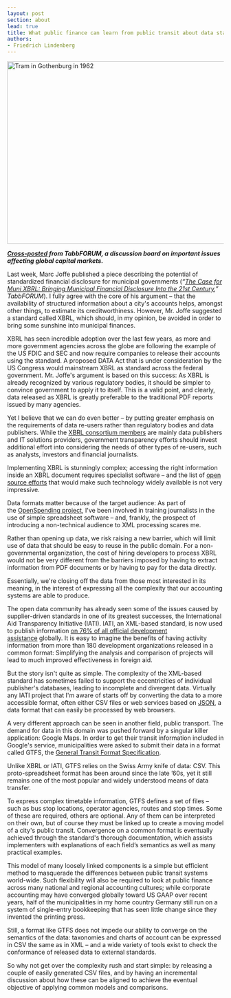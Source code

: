 ```yaml
---
layout: post
section: about
lead: true
title: What public finance can learn from public transit about data standards
authors:
- Friedrich Lindenberg
---
```

<a href="http://www.flickr.com/photos/stockholmtransportmuseum_commons/6082466716/" title="Tram in Gothenburg in 1962 by Stockholm Transport Museum Commons, on Flickr"><img src="http://farm7.staticflickr.com/6085/6082466716_f408c1e889_z.jpg" width="640" height="424" alt="Tram in Gothenburg in 1962"></a><!--magazine.image = http://farm7.staticflickr.com/6085/6082466716_f408c1e889_z.jpg -->

<em><strong><a href="http://tabbforum.com/opinions/xbrl-standard-could-increase-technology-complexity-obscure-municipal-financial-disclosure?page=1">Cross-posted</a> from TabbFORUM, a discussion board on important issues affecting global capital markets.</strong></em>

Last week, Marc Joffe published a piece describing the potential of standardized financial disclosure for municipal governments (<em>“<a href="http://tabbforum.com/opinions/the-case-for-muni-xbrl-bringing-municipal-financial-disclosure-into-the-21st-century" target="blank">The Case for Muni XBRL: Bringing Municipal Financial Disclosure Into the 21st Century</a>,” TabbFORUM</em>). I fully agree with the core of his argument – that the availability of structured information about a city's accounts helps, amongst other things, to estimate its creditworthiness. However, Mr. Joffe suggested a standard called XBRL, which should, in my opinion, be avoided in order to bring some sunshine into municipal finances.

XBRL has seen incredible adoption over the last few years, as more and more government agencies across the globe are following the example of the US FDIC and SEC and now require companies to release their accounts using the standard. A proposed DATA Act that is under consideration by the US Congress would mainstream XBRL as standard across the federal government. Mr. Joffe's argument is based on this success: As XBRL is already recognized by various regulatory bodies, it should be simpler to convince government to apply it to itself. This is a valid point, and clearly, data released as XBRL is greatly preferable to the traditional PDF reports issued by many agencies.

Yet I believe that we can do even better – by putting greater emphasis on the requirements of data re-users rather than regulatory bodies and data publishers. While the <a href="http://xbrl.org/members" target="_blank">XBRL consortium members</a> are mainly data publishers and IT solutions providers, government transparency efforts should invest additional effort into considering the needs of other types of re-users, such as analysts, investors and financial journalists.

Implementing XBRL is stunningly complex; accessing the right information inside an XBRL document requires specialist software – and the list of <a href="http://www.xbrlwiki.info/index.php?title=Open_Source_and_XBRL" target="_blank">open source efforts</a> that would make such technology widely available is not very impressive.

Data formats matter because of the target audience: As part of the <a href="http://openspending.org/" target="_blank">OpenSpending project</a>, I've been involved in training journalists in the use of simple spreadsheet software – and, frankly, the prospect of introducing a non-technical audience to XML processing scares me.

Rather than opening up data, we risk raising a new barrier, which will limit use of data that should be easy to reuse in the public domain. For a non-governmental organization, the cost of hiring developers to process XBRL would not be very different from the barriers imposed by having to extract information from PDF documents or by having to pay for the data directly.

Essentially, we're closing off the data from those most interested in its meaning, in the interest of expressing all the complexity that our accounting systems are able to produce.

The open data community has already seen some of the issues caused by supplier-driven standards in one of its greatest successes, the International Aid Transparency Initiative (IATI). IATI, an XML-based standard, is now used to publish information <a href="http://www.aidtransparency.net/news/iati-welcomes-new-secretariat" target="_blank">on 76% of all official development assistance</a> globally. It is easy to imagine the benefits of having activity information from more than 180 development organizations released in a common format: Simplifying the analysis and comparison of projects will lead to much improved effectiveness in foreign aid.

But the story isn't quite as simple. The complexity of the XML-based standard has sometimes failed to support the eccentricities of individual publisher's databases, leading to incomplete and divergent data. Virtually any IATI project that I'm aware of starts off by converting the data to a more accessible format, often either CSV files or web services based on <a href="http://json.org/" target="_blank">JSON</a>, a data format that can easily be processed by web browsers.

A very different approach can be seen in another field, public transport. The demand for data in this domain was pushed forward by a singular killer application: Google Maps. In order to get their transit information included in Google's service, municipalities were asked to submit their data in a format called GTFS, the <a href="https://developers.google.com/transit/gtfs/" target="_blank">General Transit Format Specification</a>.

Unlike XBRL or IATI, GTFS relies on the Swiss Army knife of data: CSV. This proto-spreadsheet format has been around since the late ’60s, yet it still remains one of the most popular and widely understood means of data transfer.

To express complex timetable information, GTFS defines a set of files – such as bus stop locations, operator agencies, routes and stop times. Some of these are required, others are optional. Any of them can be interpreted on their own, but of course they must be linked up to create a moving model of a city's public transit. Convergence on a common format is eventually achieved through the standard's thorough documentation, which assists implementers with explanations of each field’s semantics as well as many practical examples.

This model of many loosely linked components is a simple but efficient method to masquerade the differences between public transit systems world-wide. Such flexibility will also be required to look at public finance across many national and regional accounting cultures; while corporate accounting may have converged globally toward US GAAP over recent years, half of the municipalities in my home country Germany still run on a system of single-entry bookkeeping that has seen little change since they invented the printing press.

Still, a format like GTFS does not impede our ability to converge on the semantics of the data: taxonomies and charts of account can be expressed in CSV the same as in XML – and a wide variety of tools exist to check the conformance of released data to external standards.

So why not get over the complexity rush and start simple: by releasing a couple of easily generated CSV files, and by having an incremental discussion about how these can be aligned to achieve the eventual objective of applying common models and comparisons.

